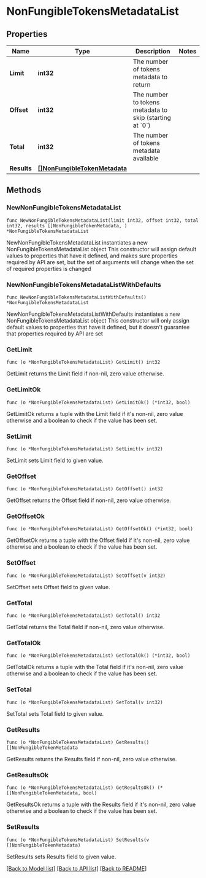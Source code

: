 # NonFungibleTokensMetadataList

## Properties

Name | Type | Description | Notes
------------ | ------------- | ------------- | -------------
**Limit** | **int32** | The number of tokens metadata to return | 
**Offset** | **int32** | The number to tokens metadata to skip (starting at &#x60;0&#x60;) | 
**Total** | **int32** | The number of tokens metadata available | 
**Results** | [**[]NonFungibleTokenMetadata**](NonFungibleTokenMetadata.md) |  | 

## Methods

### NewNonFungibleTokensMetadataList

`func NewNonFungibleTokensMetadataList(limit int32, offset int32, total int32, results []NonFungibleTokenMetadata, ) *NonFungibleTokensMetadataList`

NewNonFungibleTokensMetadataList instantiates a new NonFungibleTokensMetadataList object
This constructor will assign default values to properties that have it defined,
and makes sure properties required by API are set, but the set of arguments
will change when the set of required properties is changed

### NewNonFungibleTokensMetadataListWithDefaults

`func NewNonFungibleTokensMetadataListWithDefaults() *NonFungibleTokensMetadataList`

NewNonFungibleTokensMetadataListWithDefaults instantiates a new NonFungibleTokensMetadataList object
This constructor will only assign default values to properties that have it defined,
but it doesn't guarantee that properties required by API are set

### GetLimit

`func (o *NonFungibleTokensMetadataList) GetLimit() int32`

GetLimit returns the Limit field if non-nil, zero value otherwise.

### GetLimitOk

`func (o *NonFungibleTokensMetadataList) GetLimitOk() (*int32, bool)`

GetLimitOk returns a tuple with the Limit field if it's non-nil, zero value otherwise
and a boolean to check if the value has been set.

### SetLimit

`func (o *NonFungibleTokensMetadataList) SetLimit(v int32)`

SetLimit sets Limit field to given value.


### GetOffset

`func (o *NonFungibleTokensMetadataList) GetOffset() int32`

GetOffset returns the Offset field if non-nil, zero value otherwise.

### GetOffsetOk

`func (o *NonFungibleTokensMetadataList) GetOffsetOk() (*int32, bool)`

GetOffsetOk returns a tuple with the Offset field if it's non-nil, zero value otherwise
and a boolean to check if the value has been set.

### SetOffset

`func (o *NonFungibleTokensMetadataList) SetOffset(v int32)`

SetOffset sets Offset field to given value.


### GetTotal

`func (o *NonFungibleTokensMetadataList) GetTotal() int32`

GetTotal returns the Total field if non-nil, zero value otherwise.

### GetTotalOk

`func (o *NonFungibleTokensMetadataList) GetTotalOk() (*int32, bool)`

GetTotalOk returns a tuple with the Total field if it's non-nil, zero value otherwise
and a boolean to check if the value has been set.

### SetTotal

`func (o *NonFungibleTokensMetadataList) SetTotal(v int32)`

SetTotal sets Total field to given value.


### GetResults

`func (o *NonFungibleTokensMetadataList) GetResults() []NonFungibleTokenMetadata`

GetResults returns the Results field if non-nil, zero value otherwise.

### GetResultsOk

`func (o *NonFungibleTokensMetadataList) GetResultsOk() (*[]NonFungibleTokenMetadata, bool)`

GetResultsOk returns a tuple with the Results field if it's non-nil, zero value otherwise
and a boolean to check if the value has been set.

### SetResults

`func (o *NonFungibleTokensMetadataList) SetResults(v []NonFungibleTokenMetadata)`

SetResults sets Results field to given value.



[[Back to Model list]](../README.md#documentation-for-models) [[Back to API list]](../README.md#documentation-for-api-endpoints) [[Back to README]](../README.md)


